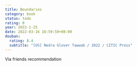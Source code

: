 ```yaml
---
title: Boundaries
category: book
status: todo
rating: 0
year: 2022-1-25
date: 2022-03-16 16:59:59+08:00
douban:
  rating: 8.4
  subtitle: "[US] Nedra Glover Tawwab / 2022 / CITIC Press"
---
```


Via friends recommendation
